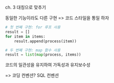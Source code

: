 ch. 3 대칭으로 맞추기

동일한 기능이라도 다른 구현 => 코드 스타일을 통일 하자

```python
# 첫 번째 구현: for 루프 사용
result = []
for item in items:
    result.append(process(item))

# 두 번째 구현: map 함수 사용
result = list(map(process, items))

```

코드의 일관성을 유지하여 가독성과 유지보수성

=> 코딩 컨벤션? SQL 컨벤션

